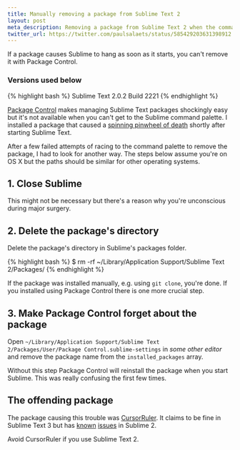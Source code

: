 ```yaml
---
title: Manually removing a package from Sublime Text 2
layout: post
meta_description: Removing a package from Sublime Text 2 when the command palette is not available.
twitter_url: https://twitter.com/paulsalaets/status/585429203631398912
---
```


If a package causes Sublime to hang as soon as it starts, you can't remove it with Package Control.

### Versions used below

{% highlight bash %}
Sublime Text 2.0.2 Build 2221
{% endhighlight %}

[Package Control](https://packagecontrol.io/) makes managing Sublime Text packages shockingly easy but it's not available when you can't get to the Sublime command palette. I installed a package that caused a [spinning pinwheel of death](https://en.wikipedia.org/wiki/Spinning_pinwheel) shortly after starting Sublime Text.

After a few failed attempts of racing to the command palette to remove the package, I had to look for another way. The steps below assume you're on OS X but the paths should be similar for other operating systems.

## 1. Close Sublime

This might not be necessary but there's a reason why you're unconscious during major surgery.

## 2. Delete the package's directory

Delete the package's directory in Sublime's packages folder.

{% highlight bash %}
$ rm -rf ~/Library/Application Support/Sublime Text 2/Packages/<package to remove>
{% endhighlight %}

If the package was installed manually, e.g. using `git clone`, you're done. If you installed using Package Control there is one more crucial step.

## 3. Make Package Control forget about the package

Open `~/Library/Application Support/Sublime Text 2/Packages/User/Package Control.sublime-settings` in *some other editor* and remove the package name from the `installed_packages` array.

Without this step Package Control will reinstall the package when you start Sublime. This was really confusing the first few times.

## The offending package

The package causing this trouble was [CursorRuler](https://github.com/icylace/CursorRuler). It claims to be fine in Sublime Text 3 but has [known](https://github.com/icylace/CursorRuler/issues/6) [issues](https://github.com/icylace/CursorRuler/issues/7) in Sublime 2.

Avoid CursorRuler if you use Sublime Text 2.